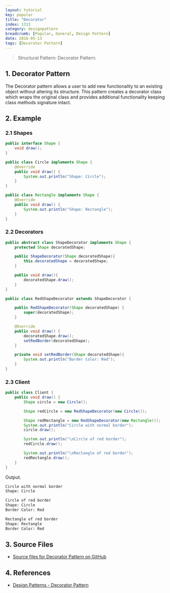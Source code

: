 ```yaml
---
layout: tutorial
key: popular
title: "Decorator"
index: 1313
category: designpattern
breadcrumb: [Popular, General, Design Pattern]
date: 2016-05-13
tags: [Decorator Pattern]
---
```


> Structural Pattern: Decorator Pattern.

## 1. Decorator Pattern
The Decorator pattern allows a user to add new functionality to an existing object without altering its structure. This pattern creates a decorator class which wraps the original class and provides additional functionality keeping class methods signature intact.

## 2. Example
### 2.1 Shapes
```java
public interface Shape {
    void draw();
}

public class Circle implements Shape {
    @Override
    public void draw() {
        System.out.println("Shape: Circle");
    }
}

public class Rectangle implements Shape {
    @Override
    public void draw() {
        System.out.println("Shape: Rectangle");
    }
}
```
### 2.2 Decorators
```java
public abstract class ShapeDecorator implements Shape {
    protected Shape decoratedShape;

    public ShapeDecorator(Shape decoratedShape){
        this.decoratedShape = decoratedShape;
    }

    public void draw(){
        decoratedShape.draw();
    }
}

public class RedShapeDecorator extends ShapeDecorator {

    public RedShapeDecorator(Shape decoratedShape) {
        super(decoratedShape);
    }

    @Override
    public void draw() {
        decoratedShape.draw();
        setRedBorder(decoratedShape);
    }

    private void setRedBorder(Shape decoratedShape){
        System.out.println("Border Color: Red");
    }
}
```
### 2.3 Client
```java
public class Client {
    public void draw() {
        Shape circle = new Circle();

        Shape redCircle = new RedShapeDecorator(new Circle());

        Shape redRectangle = new RedShapeDecorator(new Rectangle());
        System.out.println("Circle with normal border");
        circle.draw();

        System.out.println("\nCircle of red border");
        redCircle.draw();

        System.out.println("\nRectangle of red border");
        redRectangle.draw();
    }
}
```
Output.
```sh
Circle with normal border
Shape: Circle

Circle of red border
Shape: Circle
Border Color: Red

Rectangle of red border
Shape: Rectangle
Border Color: Red
```

## 3. Source Files
* [Source files for Decorator Pattern on GitHub](https://github.com/jojozhuang/design-patterns-java/tree/master/design-pattern-decorator)

## 4. References
* [Design Patterns - Decorator Pattern](https://www.tutorialspoint.com/design_pattern/decorator_pattern.htm)
